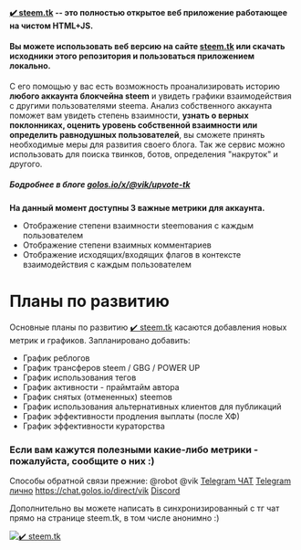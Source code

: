 #### [✔️ steem.tk](https://steem.tk) -- это полностью открытое веб приложение работающее на чистом HTML+JS. 
#### Вы можете использовать веб версию на сайте [steem.tk](https://steem.tk) или скачать исходники этого репозитория и пользоваться приложением локально.

С его помощью у вас есть возможность проанализировать историю **любого аккаунта блокчейна steem** и увидеть графики взаимодействия с другими пользователями steemа.
Анализ собственного аккаунта поможет вам увидеть степень взаимности, **узнать о верных поклонниках, оценить уровень собственной взаимности или определить равнодушных пользователей**, вы сможете принять необходимые меры для развития своего блога.
Так же сервис можно использовать для поиска твинков, ботов, определения "накруток" и другого.

##### Бодробнее в блоге [golos.io/x/@vik/upvote-tk](https://golos.io/x/@vik/upvote-tk)

**На данный момент доступны 3 важные метрики для аккаунта.**

*   Отображение степени взаимности steemования с каждым пользователем
*   Отображение степени взаимных комментариев 
*   Отображение исходящих/входящих флагов в контексте взаимодействия с каждым пользователем

# Планы по развитию

Основные планы по развитию [✔️ steem.tk](https://steem.tk) касаются добавления новых метрик и графиков.
Запланировано добавить:

* График реблогов
* График трансферов steem / GBG / POWER UP
* График использования тегов
* График активности - праймтайм автора
* График снятых (отмененных) steemов
* График использования альтернативных клиентов для публикаций
* График эффективности продления выплаты (после ХФ)
* График эффективности кураторства

### Если вам кажутся полезными какие-либо метрики - пожалуйста, сообщите о них :)

Способы обратной связи прежние:
@robot 
@vik
[Telegram ЧАТ](https://t.me/chain_cf)
[Telegram лично](https://t.me/vikxx)
https://chat.golos.io/direct/vik
[Discord](https://discord.gg/k6TMZx6)

Дополнительно вы можете написать в синхронизированный с тг чат прямо на странице steem.tk, в том числе анонимно :)

[![✔️ steem.tk](https://s17.postimg.org/6vrjiljfj/chat.png)](https://steem.tk)
